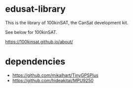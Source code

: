 # edusat-library

This is the library of 100kinSAT, the CanSat development kit.

See below for 100kinSAT.

https://100kinsat.github.io/about/

# dependencies

- https://github.com/mikalhart/TinyGPSPlus
- https://github.com/hideakitai/MPU9250